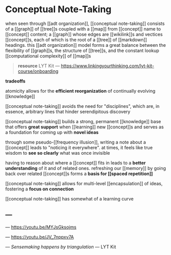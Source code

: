 # Conceptual Note-Taking

when seen through [[adt organization]], [[conceptual note-taking]] consists of a [[graph]] of [[tree]]s coupled with a [[map]] from [[concept]] name to [[concept]] content; a [[graph]] whose edges are [[wikilink]]s and vectices [[concept]]s, each of which is the root of a [[tree]] of [[markdown]] headings. this [[adt organization]] model forms a great balance between the flexibility of [[graph]]s, the structure of [[tree]]s, and the constant lookup [[computational complexity]] of [[map]]s

> **resource** LYT Kit &mdash; <https://www.linkingyourthinking.com/lyt-kit-course/onboarding>

**tradeoffs**

atomicity allows for the **efficient reorganization** of continually evolving [[knowledge]]

[[conceptual note-taking]] avoids the need for "disciplines", which are, in essence, arbitrary lines that hinder serendipitous discovery

[[conceptual note-taking]] builds a strong, permanent [[knowledge]] base that offers **great support** when [[learning]] new [[concept]]s and serves as a foundation for coming up with **novel ideas**

through some pseudo-[[frequency illusion]], writing a note about a [[concept]] leads to "noticing it everywhere". at times, it feels like true wisdom to **see so clearly** what was once invisible

having to reason about where a [[concept]] fits in leads to a **better understanding** of it and of related ones. refreshing our [[memory]] by going back over related [[concept]]s forms a **basis for [[spaced repetition]]**

[[conceptual note-taking]] allows for multi-level [[encapsulation]] of ideas, fostering a **focus on connection**

[[conceptual note-taking]] has somewhat of a learning curve

## &mdash;

&mdash; <https://youtu.be/MYJsGksojms>

&mdash; <https://youtu.be/JV_7nppxv7A>

&mdash; _Sensemaking happens by triangulation_ &mdash; LYT Kit
